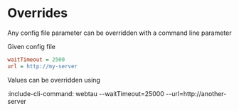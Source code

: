 # Overrides

Any config file parameter can be overridden with a command line parameter

Given config file

```cfg {title: "test.cfg"}
waitTimeout = 2500
url = http://my-server
```

Values can be overridden using

:include-cli-command: webtau --waitTimeout=25000 --url=http://another-server
